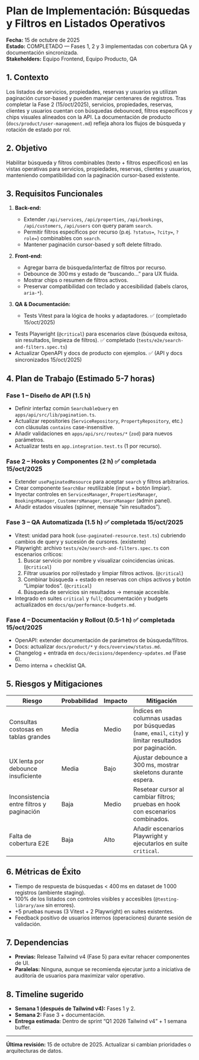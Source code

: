 # Plan de Implementación: Búsquedas y Filtros en Listados Operativos

**Fecha:** 15 de octubre de 2025  
**Estado:** COMPLETADO — Fases 1, 2 y 3 implementadas con cobertura QA y documentación sincronizada.  
**Stakeholders:** Equipo Frontend, Equipo Producto, QA

## 1. Contexto

Los listados de servicios, propiedades, reservas y usuarios ya utilizan paginación cursor-based y pueden manejar centenares de registros. Tras completar la Fase 2 (15/oct/2025), servicios, propiedades, reservas, clientes y usuarios cuentan con búsquedas debounced, filtros específicos y chips visuales alineados con la API. La documentación de producto (`docs/product/user-management.md`) refleja ahora los flujos de búsqueda y rotación de estado por rol.

## 2. Objetivo

Habilitar búsqueda y filtros combinables (texto + filtros específicos) en las vistas operativas para servicios, propiedades, reservas, clientes y usuarios, manteniendo compatibilidad con la paginación cursor-based existente.

## 3. Requisitos Funcionales

1. **Back-end:**
   - Extender `/api/services`, `/api/properties`, `/api/bookings`, `/api/customers`, `/api/users` con query param `search`.
   - Permitir filtros específicos por recurso (p.ej. `?status=`, `?city=`, `?role=`) combinables con `search`.
   - Mantener paginación cursor-based y soft delete filtrado.

2. **Front-end:**
   - Agregar barra de búsqueda/interfaz de filtros por recurso.
   - Debounce de 300 ms y estado de “buscando…” para UX fluida.
   - Mostrar chips o resumen de filtros activos.
   - Preservar compatibilidad con teclado y accesibilidad (labels claros, `aria-*`).

3. **QA & Documentación:**
   - Tests Vitest para la lógica de hooks y adaptadores. ✅ (completado 15/oct/2025)

- Tests Playwright (`@critical`) para escenarios clave (búsqueda exitosa, sin resultados, limpieza de filtros). ✅ completado (`tests/e2e/search-and-filters.spec.ts`)
- Actualizar OpenAPI y docs de producto con ejemplos. ✅ (API y docs sincronizados 15/oct/2025)

## 4. Plan de Trabajo (Estimado 5-7 horas)

### Fase 1 – Diseño de API (1.5 h)

- Definir interfaz común `SearchableQuery` en `apps/api/src/lib/pagination.ts`.
- Actualizar repositories (`ServiceRepository`, `PropertyRepository`, etc.) con cláusulas `contains` case-insensitive.
- Añadir validaciones en `apps/api/src/routes/*` (`zod`) para nuevos parámetros.
- Actualizar tests en `app.integration.test.ts` (1 por recurso).

### Fase 2 – Hooks y Componentes (2 h) ✅ completada 15/oct/2025

- Extender `usePaginatedResource` para aceptar `search` y filtros arbitrarios.
- Crear componente `SearchBar` reutilizable (input + botón limpiar).
- Inyectar controles en `ServicesManager`, `PropertiesManager`, `BookingsManager`, `CustomersManager`, `UsersManager` (admin panel).
- Añadir estados visuales (spinner, mensaje “sin resultados”).

### Fase 3 – QA Automatizada (1.5 h) ✅ completada 15/oct/2025

- Vitest: unidad para hook (`use-paginated-resource.test.ts`) cubriendo cambios de query y sucesión de cursores. (existente)
- Playwright: archivo `tests/e2e/search-and-filters.spec.ts` con escenarios críticos:
  1. Buscar servicio por nombre y visualizar coincidencias únicas. (`@critical`)
  2. Filtrar usuarios por rol/estado y limpiar filtros activos. (`@critical`)
  3. Combinar búsqueda + estado en reservas con chips activos y botón “Limpiar todos”. (`@critical`)
  4. Búsqueda de servicios sin resultados → mensaje accesible.
- Integrado en suites `critical` y `full`; documentación y budgets actualizados en `docs/qa/performance-budgets.md`.

### Fase 4 – Documentación y Rollout (0.5-1 h) ✅ completada 15/oct/2025

- OpenAPI: extender documentación de parámetros de búsqueda/filtros.
- Docs: actualizar `docs/product/*` y `docs/overview/status.md`.
- Changelog + entrada en `docs/decisions/dependency-updates.md` (Fase 6).
- Demo interna + checklist QA.

## 5. Riesgos y Mitigaciones

| Riesgo                                    | Probabilidad | Impacto | Mitigación                                                                                              |
| ----------------------------------------- | ------------ | ------- | ------------------------------------------------------------------------------------------------------- |
| Consultas costosas en tablas grandes      | Media        | Medio   | Índices en columnas usadas por búsquedas (`name`, `email`, `city`) y limitar resultados por paginación. |
| UX lenta por debounce insuficiente        | Media        | Bajo    | Ajustar debounce a 300 ms, mostrar skeletons durante espera.                                            |
| Inconsistencia entre filtros y paginación | Baja         | Medio   | Resetear cursor al cambiar filtros; pruebas en hook con escenarios combinados.                          |
| Falta de cobertura E2E                    | Baja         | Alto    | Añadir escenarios Playwright y ejecutarlos en suite `critical`.                                         |

## 6. Métricas de Éxito

- Tiempo de respuesta de búsquedas < 400 ms en dataset de 1 000 registros (ambiente staging).
- 100% de los listados con controles visibles y accesibles (`@testing-library/axe` sin errores).
- +5 pruebas nuevas (3 Vitest + 2 Playwright) en suites existentes.
- Feedback positivo de usuarios internos (operaciones) durante sesión de validación.

## 7. Dependencias

- **Previas:** Release Tailwind v4 (Fase 5) para evitar rehacer componentes de UI.
- **Paralelas:** Ninguna, aunque se recomienda ejecutar junto a iniciativa de auditoría de usuarios para maximizar valor operativo.

## 8. Timeline sugerido

- **Semana 1 (después de Tailwind v4):** Fases 1 y 2.
- **Semana 2:** Fase 3 + documentación.
- **Entrega estimada:** Dentro de sprint “Q1 2026 Tailwind v4” + 1 semana buffer.

---

**Última revisión:** 15 de octubre de 2025. Actualizar si cambian prioridades o arquitecturas de datos.
